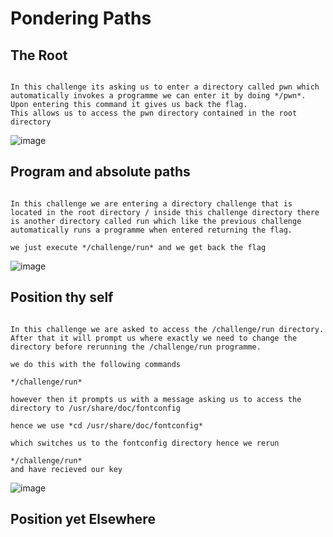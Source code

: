 # Pondering Paths

## The Root

```

In this challenge its asking us to enter a directory called pwn which automatically invokes a programme we can enter it by doing */pwn*. Upon entering this command it gives us back the flag.
This allows us to access the pwn directory contained in the root directory

```
![image](https://github.com/user-attachments/assets/4d5fcc1d-d6de-4297-9b23-4e881782d899)

## Program and absolute paths

```

In this challenge we are entering a directory challenge that is located in the root directory / inside this challenge directory there is another directory called run which like the previous challenge automatically runs a programme when entered returning the flag.

we just execute */challenge/run* and we get back the flag

```

![image](https://github.com/user-attachments/assets/efee2f36-d5c4-4421-a9ae-45b4dcb4058e)


## Position thy self

```

In this challenge we are asked to access the /challenge/run directory. After that it will prompt us where exactly we need to change the directory before rerunning the /challenge/run programme.

we do this with the following commands

*/challenge/run*

however then it prompts us with a message asking us to access the directory to /usr/share/doc/fontconfig

hence we use *cd /usr/share/doc/fontconfig*

which switches us to the fontconfig directory hence we rerun

*/challenge/run*
and have recieved our key

```

![image](https://github.com/user-attachments/assets/c9083793-d2ae-457d-93c7-e645d6f1de16)


## Position yet Elsewhere

```

```
